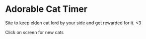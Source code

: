 # Adorable Cat Timer
Site to keep elden cat lord by your side and get rewarded for it. <3

Click on screen for new cats
